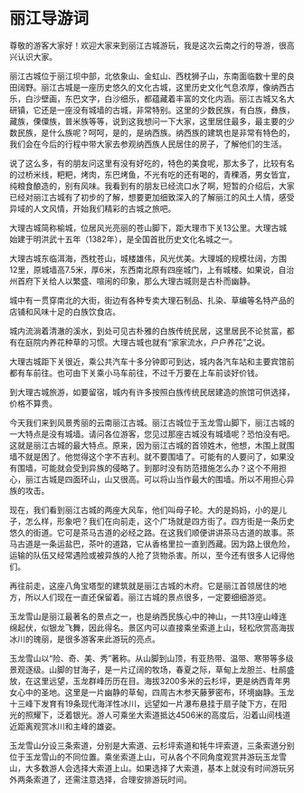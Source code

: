 # 丽江导游词  
尊敬的游客大家好！欢迎大家来到丽江古城游玩，我是这次云南之行的导游，很高兴认识大家。  

丽江古城位于丽江坝中部，北依象山、金虹山、西枕狮子山，东南面临数十里的良田阔野。丽江古城是一座历史悠久的文化古城，这里历史文化气息浓厚，像纳西古乐，白沙壁画，东巴文字，白沙细乐，都蕴藏着丰富的文化内涵。丽江古城又名大研镇，它还是一座没有城墙的古城，非常特别。这里的少数民族，有白族，彝族，藏族，傈僳族，普米族等等，说到这我想问一下大家，这里居住最多，最主要的少数民族，是什么族呢？呵呵，是的，是纳西族。纳西族的建筑也是非常有特色的，我们会在今后的行程中带大家去参观纳西族人民居住的房子，了解他们的生活。  

说了这么多，有的朋友问这里有没有好吃的，特色的美食呢，那太多了，比较有名的过桥米线，粑粑，烤肉，东巴烤鱼，不光有吃的还有喝的，青稞酒，男女皆宜，纯粮食酿造的，别有风味。我看到有的朋友已经流口水了啊，短暂的介绍后，大家已经对丽江古城有了初步的了解，想要更加细致深入的了解丽江的风土人情，感受异域的人文风情，开始我们精彩的古城之旅吧。  

大理古城简称榆城，位居风光亮丽的苍山脚下，距大理市下关13公里。大理古城始建于明洪武十五年（1382年），是全国首批历史文化名城之一。  

大理古城东临洱海，西枕苍山，城楼雄伟，风光优美。大理城的规模壮阔，方围12里，原城墙高7.5米，厚6米，东西南北原有四座城门，上有城楼。如果说，自治州首府下关给人以繁盛、喧闹的印象，那么大理古城则是古朴而幽静。  

城中有一贯穿南北的大街，街边有各种专卖大理石制品、扎染、草编等名特产品的店铺和风味十足的白族饮食店。  

城内流淌着清澈的溪水，到处可见古朴雅的白族传统民居，这里居民不论贫富，都有在庭院内养花种草的习惯。大理古城也就有“家家流水，户户养花”之说。  

大理古城距下关很近，乘公共汽车十多分钟即可到达，城内各汽车站和主要宾馆前都有车前往。也可由下关乘小马车前往，不过千万要在上车前谈好价钱。  

到大理古城旅游，如要留宿，城内有许多按照白族传统民居建造的旅馆可供选择，价格不算贵。  

今天我们来到风景秀丽的云南丽江古城。丽江古城位于玉龙雪山脚下，丽江古城的一大特点是没有城墙。请问各位游客，您见过那座古城没有城墙呢？恐怕没有吧。这就是丽江古城的最大特点。原来，因为丽江古城的首领姓木，他想，木围上就围墙不就是困了。他觉得这个字不吉利。就不要围墙了。可能有的人要问了，如果没有围墙，可能就会受到异族的侵略了。到那时没有防范措施怎么办？这个不用担心，丽江古城是四面环山，山又很高。可以将山当作最大的围墙。所以不用担心异族的攻击。  

现在，我们看到丽江古城的两座大风车，他们叫母子轮。大的是妈妈，小的是儿子，怎么样，形象吧？我们在向前走，这个广场就是四方街了。四方街是一条历史悠久的街道。它可是茶马古道的必经之路。在这我们顺便讲讲茶马古道的故事。茶马古道是一条运盐巴，茶叶的道路，它从香格里拉一直到西藏。因为路上很危险，运输的队伍又经常遇险或被异族的人抢了货物杀害。所以，至今还有很多人记得他们。  

再往前走，这座八角宝塔型的建筑就是丽江古城的木府。它是丽江首领居住的地方，所以人们现在一直还保留着。丽江古城的景点很多，一定要细细游览。  

玉龙雪山是丽江最著名的景点之一，也是纳西民族心中的神山，一共13座山峰连绵起伏，似银龙飞舞，因此得名。景区内可以直接乘坐索道上山，轻松欣赏高海拔冰川的瑰丽，是很多游客来此游玩的亮点。  

玉龙雪山以“险、奇、美、秀”著称。从山脚到山顶，有亚热带、温带、寒带等多级景观逐级。山脚的甘海子，是一片辽阔的牧场，春夏之际，草甸上龙胆兰、杜鹃盛放，在这里远望，玉龙群峰历历在目。海拔3200多米的云杉坪，更是纳西青年男女心中的圣地。这里是一片幽静的草甸，四周古木参天藤萝密布，环境幽静。玉龙十三峰下发育有19条现代海洋性冰川，远望如一片瀑布悬挂于扇子陡下方，在阳光的照耀下，泛着银光。游人可乘坐大索道抵达4506米的高度后，沿着山间栈道近距离观赏冰川和主峰的雄姿。  

玉龙雪山分设三条索道，分别是大索道、云杉坪索道和牦牛坪索道，三条索道分别位于玉龙雪山的不同位置。乘坐索道上山，可从各个不同角度观赏并游玩玉龙雪山，大多数游人会选择大索道上山。如果选择了大索道，基本上就没有时间游玩另外两条索道了，还需注意选择，合理安排游玩时间。  
